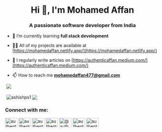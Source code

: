 <h1 align="center">Hi 👋, I'm Mohamed Affan</h1>
<h3 align="center">A passionate software developer from India</h3>


- 🌱 I’m currently learning **full stack development**

- 👨‍💻 All of my projects are available at [https://mohamedaffan.netlify.app/](https://mohamedaffan.netlify.app/)

- 📝 I regularly write articles on [https://authenticaffan.medium.com/](https://authenticaffan.medium.com/)

- 📫 How to reach me **mohamedaffan477@gmail.com**



&nbsp;![](https://komarev.com/ghpvc/?username=authenticaffan&color=brightgreen)
<p>&nbsp;<img align="center" src="https://github-readme-stats.vercel.app/api?username=authenticaffan&show_icons=true&locale=en" alt="ashishps1" />
<img align="center" src="https://github-readme-stats.vercel.app/api/top-langs/?username=authenticaffan&layout=compact&hide_border=true&&langs_count=10&show_icons=true&theme=transparent" />
</p>

<p></p>

<h3 align="left">Connect with me:</h3>
<p align="left">
<a href="https://twitter.com/authenticaffan" target="blank"><img align="center" src="https://raw.githubusercontent.com/rahuldkjain/github-profile-readme-generator/master/src/images/icons/Social/twitter.svg" alt="authenticaffan" height="30" width="40" /></a>
<a href="https://linkedin.com/in/authenticaffan" target="blank"><img align="center" src="https://raw.githubusercontent.com/rahuldkjain/github-profile-readme-generator/master/src/images/icons/Social/linked-in-alt.svg" alt="authenticaffan" height="30" width="40" /></a>
<a href="https://fb.com/authenticaffan" target="blank"><img align="center" src="https://raw.githubusercontent.com/rahuldkjain/github-profile-readme-generator/master/src/images/icons/Social/facebook.svg" alt="authenticaffan" height="30" width="40" /></a>
<a href="https://instagram.com/authentic_affan" target="blank"><img align="center" src="https://raw.githubusercontent.com/rahuldkjain/github-profile-readme-generator/master/src/images/icons/Social/instagram.svg" alt="authentic_affan" height="30" width="40" /></a>
<a href="https://medium.com/@authenticaffan" target="blank"><img align="center" src="https://raw.githubusercontent.com/rahuldkjain/github-profile-readme-generator/master/src/images/icons/Social/medium.svg" alt="@authenticaffan" height="30" width="40" /></a>
<a href="https://www.hackerrank.com/authenticaffan" target="blank"><img align="center" src="https://raw.githubusercontent.com/rahuldkjain/github-profile-readme-generator/master/src/images/icons/Social/hackerrank.svg" alt="authenticaffan" height="30" width="40" /></a>
<a href="https://www.leetcode.com/authenticaffan" target="blank"><img align="center" src="https://raw.githubusercontent.com/rahuldkjain/github-profile-readme-generator/master/src/images/icons/Social/leet-code.svg" alt="authenticaffan" height="30" width="40" /></a>
</p>
